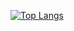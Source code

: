 
  [![Top Langs](https://github-readme-stats.vercel.app/api/top-langs/?username=nikdzub&layout=compact&langs_count=8)](https://github.com/anuraghazra/github-readme-stats)  
  




<!--
**NikDzub/NikDzub** is a ✨ _special_ ✨ repository because its `README.md` (this file) appears on your GitHub profile.

Here are some ideas to get you started:

- 🔭 I’m currently working on ...
- 🌱 I’m currently learning ...
- 👯 I’m looking to collaborate on ...
- 🤔 I’m looking for help with ...
- 💬 Ask me about ...
- 📫 How to reach me: ...
- 😄 Pronouns: ...
- ⚡ Fun fact: ...
-->
